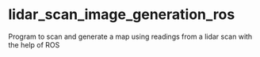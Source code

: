 # lidar_scan_image_generation_ros

Program to scan and generate a map using readings from a lidar scan with the help of ROS
